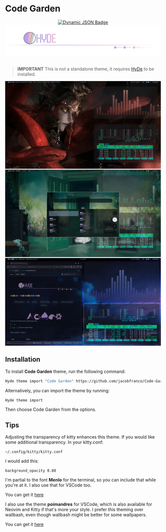 # Code Garden

<div align="center">
    <a href="https://discord.gg/AYbJ9MJez7">
        <img alt="Dynamic JSON Badge" src="https://img.shields.io/badge/dynamic/json?url=https%3A%2F%2Fdiscordapp.com%2Fapi%2Finvites%2FmT5YqjaJFh%3Fwith_counts%3Dtrue&query=%24.approximate_member_count&suffix=%20members&style=for-the-badge&logo=discord&logoSize=auto&label=The%20HyDe%20Project&labelColor=ebbcba&color=c79bf0">    
    </a>
</div>
<div align="center"><img src="https://raw.githubusercontent.com/prasanthrangan/hyprdots/main/Source/assets/hyde_banner.png"><br><br></div>

> **IMPORTANT**
> This is not a standalone theme, it requires [HyDe](https://github.com/Hyde-project/hyde) to be installed.

![t1](./screenshots/1.png)
![t2](./screenshots/2.png)
![t3](./screenshots/3.png)

## Installation

To install **Code Garden** theme, run the following command:

```sh
Hyde theme import "Code Garden" https://github.com/jacobfranco/Code-Garden
```

Alternatively, you can import the theme by running:

```sh
Hyde theme import
```

Then choose Code Garden from the options.

## Tips

Adjusting the transparency of kitty enhances this theme. If you would like some additional transparency. In your kitty.conf:

```
~/.config/kitty/kitty.conf
```

I would add this:

```
background_opacity 0.80
```

I'm partial to the font **Menlo** for the terminal, so you can include that while you're at it. I also use that for VSCode too.

You can get it [here](https://github.com/hbin/top-programming-fonts/tree/master)

I also use the theme **poimandres** for VSCode, which is also available for Neovim and Kitty if that's more your style. I prefer this theming over wallbash, even though wallbash might be better for some wallpapers.

You can get it [here](https://github.com/drcmda/poimandres-theme)

